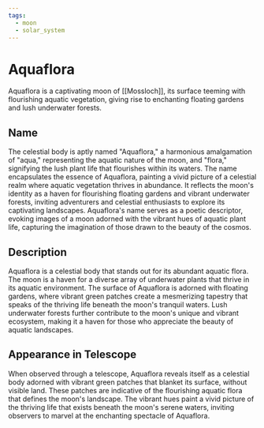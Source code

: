 ```yaml
---
tags:
  - moon
  - solar_system
---
```

# Aquaflora

Aquaflora is a captivating moon of [[Mossloch]], its surface teeming with flourishing aquatic vegetation, giving rise to enchanting floating gardens and lush underwater forests.

## Name

The celestial body is aptly named "Aquaflora," a harmonious amalgamation of "aqua," representing the aquatic nature of the moon, and "flora," signifying the lush plant life that flourishes within its waters. The name encapsulates the essence of Aquaflora, painting a vivid picture of a celestial realm where aquatic vegetation thrives in abundance. It reflects the moon's identity as a haven for flourishing floating gardens and vibrant underwater forests, inviting adventurers and celestial enthusiasts to explore its captivating landscapes. Aquaflora's name serves as a poetic descriptor, evoking images of a moon adorned with the vibrant hues of aquatic plant life, capturing the imagination of those drawn to the beauty of the cosmos.

## Description

Aquaflora is a celestial body that stands out for its abundant aquatic flora. The moon is a haven for a diverse array of underwater plants that thrive in its aquatic environment. The surface of Aquaflora is adorned with floating gardens, where vibrant green patches create a mesmerizing tapestry that speaks of the thriving life beneath the moon's tranquil waters. Lush underwater forests further contribute to the moon's unique and vibrant ecosystem, making it a haven for those who appreciate the beauty of aquatic landscapes.

## Appearance in Telescope

When observed through a telescope, Aquaflora reveals itself as a celestial body adorned with vibrant green patches that blanket its surface, without visible land. These patches are indicative of the flourishing aquatic flora that defines the moon's landscape. The vibrant hues paint a vivid picture of the thriving life that exists beneath the moon's serene waters, inviting observers to marvel at the enchanting spectacle of Aquaflora.